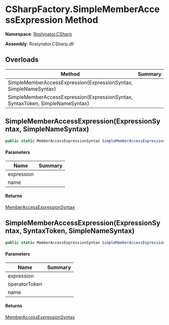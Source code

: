 # CSharpFactory\.SimpleMemberAccessExpression Method

**Namespace**: [Roslynator.CSharp](../../README.md)

**Assembly**: Roslynator\.CSharp\.dll

## Overloads

| Method | Summary |
| ------ | ------- |
| SimpleMemberAccessExpression\(ExpressionSyntax, SimpleNameSyntax\) | |
| SimpleMemberAccessExpression\(ExpressionSyntax, SyntaxToken, SimpleNameSyntax\) | |

## SimpleMemberAccessExpression\(ExpressionSyntax, SimpleNameSyntax\)

```csharp
public static MemberAccessExpressionSyntax SimpleMemberAccessExpression(ExpressionSyntax expression, SimpleNameSyntax name)
```

#### Parameters

| Name | Summary |
| ---- | ------- |
| expression | |
| name | |

#### Returns

[MemberAccessExpressionSyntax](https://docs.microsoft.com/en-us/dotnet/api/microsoft.codeanalysis.csharp.syntax.memberaccessexpressionsyntax)

## SimpleMemberAccessExpression\(ExpressionSyntax, SyntaxToken, SimpleNameSyntax\)

```csharp
public static MemberAccessExpressionSyntax SimpleMemberAccessExpression(ExpressionSyntax expression, SyntaxToken operatorToken, SimpleNameSyntax name)
```

#### Parameters

| Name | Summary |
| ---- | ------- |
| expression | |
| operatorToken | |
| name | |

#### Returns

[MemberAccessExpressionSyntax](https://docs.microsoft.com/en-us/dotnet/api/microsoft.codeanalysis.csharp.syntax.memberaccessexpressionsyntax)

